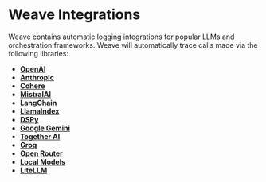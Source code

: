 # Weave Integrations

Weave contains automatic logging integrations for popular LLMs and orchestration frameworks. Weave will automatically trace calls made via the following libraries:

  - **[OpenAI](/guides/integrations/openai)**
  - **[Anthropic](/guides/integrations/anthropic)**
  - **[Cohere](/guides/integrations/cohere)**
  - **[MistralAI](/guides/integrations/mistral)**
  - **[LangChain](/guides/integrations/langchain)**
  - **[LlamaIndex](/guides/integrations/llamaindex)**
  - **[DSPy](/guides/integrations/dspy)**
  - **[Google Gemini](/guides/integrations/google-gemini)**
  - **[Together AI](/guides/integrations/together_ai)**
  - **[Groq](/guides/integrations/groq)**
  - **[Open Router](/guides/integrations/openrouter)**
  - **[Local Models](/guides/integrations/local_models)**
  - **[LiteLLM](/guides/integrations/litellm)**

